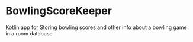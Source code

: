 # BowlingScoreKeeper
Kotlin app for Storing bowling scores and other info about a bowling game in a room database
